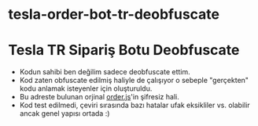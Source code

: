 # tesla-order-bot-tr-deobfuscate

# Tesla TR Sipariş Botu Deobfuscate

- Kodun sahibi ben değilim sadece deobfuscate ettim.
- Kod zaten obfuscate edilmiş haliyle de çalışıyor o sebeple "gerçekten" kodu anlamak isteyenler için oluşturuldu.
- Bu adreste bulunan orjinal [order.js](https://github.com/ismkdc/tesla-order-bot-tr/blob/main/order.js)'in şifresiz hali.
- Kod test edilmedi, çeviri sırasında bazı hatalar ufak eksikliler vs. olabilir ancak genel yapısı ortada :)